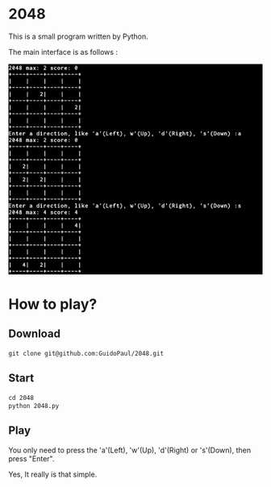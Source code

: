 # 2048

This is a small program written by Python.

The main interface is as follows :

![Play 2048](/images/2048.png)

# How to play?

## Download

	git clone git@github.com:GuidoPaul/2048.git

## Start

	cd 2048
	python 2048.py

## Play
You only need to press the 'a'(Left), 'w'(Up), 'd'(Right) or 's'(Down), then press "Enter".

Yes, It really is that simple.

